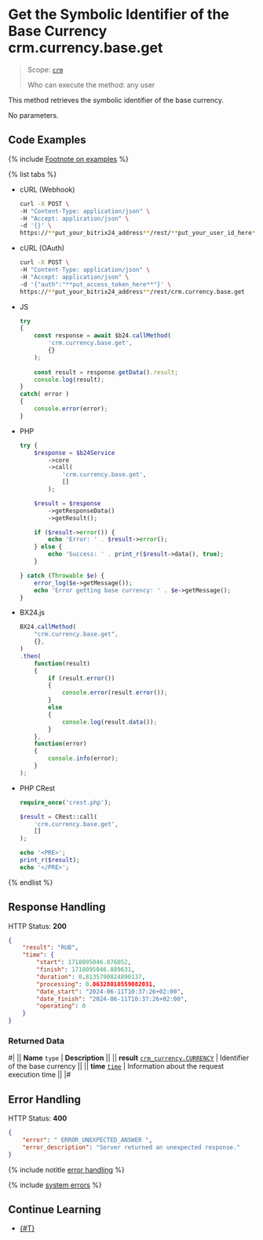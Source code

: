 # Get the Symbolic Identifier of the Base Currency crm.currency.base.get

> Scope: [`crm`](../../scopes/permissions.md)
>
> Who can execute the method: any user

This method retrieves the symbolic identifier of the base currency.

No parameters.

## Code Examples

{% include [Footnote on examples](../../../_includes/examples.md) %}

{% list tabs %}

- cURL (Webhook)

    ```bash
    curl -X POST \
    -H "Content-Type: application/json" \
    -H "Accept: application/json" \
    -d '{}' \
    https://**put_your_bitrix24_address**/rest/**put_your_user_id_here**/**put_your_webhook_here**/crm.currency.base.get
    ```

- cURL (OAuth)

    ```bash
    curl -X POST \
    -H "Content-Type: application/json" \
    -H "Accept: application/json" \
    -d '{"auth":"**put_access_token_here**"}' \
    https://**put_your_bitrix24_address**/rest/crm.currency.base.get
    ```

- JS

    ```js
    try
    {
    	const response = await $b24.callMethod(
    		'crm.currency.base.get',
    		{}
    	);
    	
    	const result = response.getData().result;
    	console.log(result);
    }
    catch( error )
    {
    	console.error(error);
    }
    ```

- PHP

    ```php
    try {
        $response = $b24Service
            ->core
            ->call(
                'crm.currency.base.get',
                []
            );
    
        $result = $response
            ->getResponseData()
            ->getResult();
    
        if ($result->error()) {
            echo 'Error: ' . $result->error();
        } else {
            echo 'Success: ' . print_r($result->data(), true);
        }
    
    } catch (Throwable $e) {
        error_log($e->getMessage());
        echo 'Error getting base currency: ' . $e->getMessage();
    }
    ```

- BX24.js

    ```js
    BX24.callMethod(
        "crm.currency.base.get",
        {},
    )
    .then(
        function(result)
        {
            if (result.error())
            {
                console.error(result.error());
            }
            else
            {
                console.log(result.data());
            }
        },
        function(error)
        {
            console.info(error);
        }
    );
    ```

- PHP CRest

    ```php
    require_once('crest.php');

    $result = CRest::call(
        'crm.currency.base.get',
        []
    );

    echo '<PRE>';
    print_r($result);
    echo '</PRE>';
    ```

{% endlist %}

## Response Handling

HTTP Status: **200**

```json
{
    "result": "RUB",
    "time": {
        "start": 1718095046.076052,
        "finish": 1718095046.889631,
        "duration": 0.8135790824890137,
        "processing": 0.06328010559082031,
        "date_start": "2024-06-11T10:37:26+02:00",
        "date_finish": "2024-06-11T10:37:26+02:00",
        "operating": 0
    }
}
```

### Returned Data

#|
|| **Name**
`type` | **Description** ||
|| **result**
[`crm_currency.CURRENCY`](../data-types.md#crm_currency) | Identifier of the base currency ||
|| **time**
[`time`](../../data-types.md) | Information about the request execution time ||
|#

## Error Handling

HTTP Status: **400**

```json
{
    "error": " ERROR_UNEXPECTED_ANSWER ",
    "error_description": "Server returned an unexpected response."
}
```

{% include notitle [error handling](../../../_includes/error-info.md) %}

{% include [system errors](../../../_includes/system-errors.md) %}

## Continue Learning 

- [{#T}](./crm-currency-base-set.md)